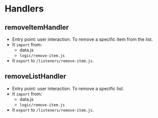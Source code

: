 # Handlers

## removeItemHandler

- Entry point: user interaction. To remove a specific item from the list.
- It `import` from:
  - data.js
  - `logic/remove-item.js`
- It `export` to `/listeners/remove-item.js`.

## removeListHandler

- Entry point: user interaction. To remove a specific list.
- It `import` from:
  - data.js
  - `logic/remove-item.js`
- It `export` to `/listeners/remove-item.js`.
